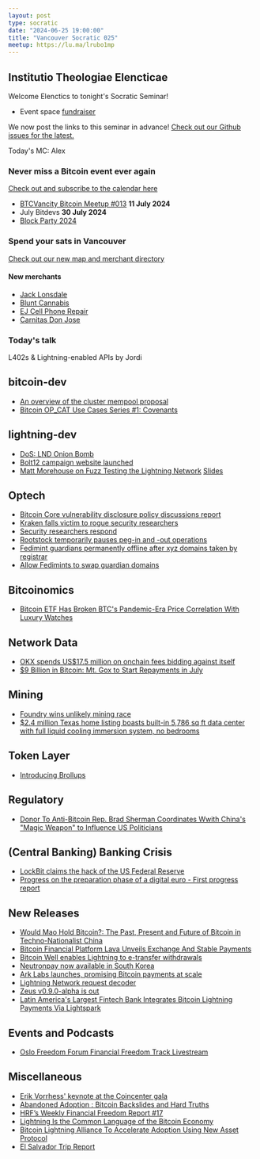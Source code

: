 ```yaml
---
layout: post
type: socratic
date: "2024-06-25 19:00:00"
title: "Vancouver Socratic 025"
meetup: https://lu.ma/lrubo1mp
---
```


## Institutio Theologiae Elencticae

Welcome Elenctics to tonight's Socratic Seminar!

- Event space [fundraiser](https://we.encrypt.cash/apps/4Y1Hhqeq7RLeC642y9QghRCFKv5R/crowdfund)

We now post the links to this seminar in advance! [Check out our Github issues for the latest.](https://github.com/VancouverBitdevs/VancouverBitdevs.github.io/issues)

Today's MC: Alex

### Never miss a Bitcoin event ever again

[Check out and subscribe to the calendar here](/calendar)

- [BTCVancity Bitcoin Meetup #013](https://www.meetup.com/btc_vancity/events/301682667) **11 July 2024**
- July Bitdevs **30 July 2024**
- [Block Party 2024](https://www.meetup.com/btc_vancity/events/301210214/)

### Spend your sats in Vancouver

[Check out our new map and merchant directory](/map)

#### New merchants

- [Jack Lonsdale](https://jacklonsdales.ca/)
- [Blunt Cannabis](https://www.bluntcannabis.ca/)
- [EJ Cell Phone Repair](https://ejrepair.com/)
- [Carnitas Don Jose](https://www.donjosecarnitas.ca/)

<!-- ### Today's talk -->

### Today's talk

L402s & Lightning-enabled APIs by Jordi

## bitcoin-dev

- [An overview of the cluster mempool proposal](https://delvingbitcoin.org/t/an-overview-of-the-cluster-mempool-proposal/393)
- [Bitcoin OP_CAT Use Cases Series #1: Covenants](https://scryptplatform.medium.com/trustless-ordinal-sales-using-op-cat-enabled-covenants-on-bitcoin-0318052f02b2)

## lightning-dev

- [DoS: LND Onion Bomb](https://morehouse.github.io/lightning/lnd-onion-bomb/)
- [Bolt12 campaign website launched](https://bolt12.org/)
- [Matt Morehouse on Fuzz Testing the Lightning Network](https://brink.dev/blog/2024/06/25/eng-call-fuzz-testing-lightning/)
[Slides](https://brink.dev/assets/files/2024-06-25-eng-fuzzing_ln.pdf)

## Optech

- [Bitcoin Core vulnerability disclosure policy discussions report](https://gist.github.com/darosior/eb71638f20968f0dc896c4261a127be6)
- [Kraken falls victim to rogue security researchers](https://x.com/c7five/status/1803403565865771370)
- [Security researchers respond](https://x.com/CertiK/status/1803450205389402215)
- [Rootstock temporarily pauses peg-in and -out operations](https://x.com/rootstock_io/status/1805608201825444239)
- [Fedimint guardians permanently offline after xyz domains taken by registrar](https://damus.io/nevent1qqs07vzaf20nkacc3qp0j2hjzjyynfynf9q9qpa9d23uf7n7prt2cdqpzamhxue69uhkyarr945hgctvd9sjummwd35kuegpz3mhxue69uhhyetvv9ujuerpd46hxtnfduq3qamnwvaz7tmwdaehgu3wwa5kuegpr9mhxue69uhkummnw3ezuargv4ekzmt9vdshgtnfduxvsg0d)
- [Allow Fedimints to swap guardian domains](https://github.com/fedimint/fedimint/issues/5482/)

## Bitcoinomics

- [Bitcoin ETF Has Broken BTC's Pandemic-Era Price Correlation With Luxury Watches](https://www.coindesk.com/markets/2024/01/30/bitcoin-etf-has-broken-btcs-pandemic-era-price-correlation-with-luxury-watches/)

## Network Data

- [OKX spends US$17.5 million on onchain fees bidding against itself](https://x.com/mononautical/status/1799442627030339794)
- [$9 Billion in Bitcoin: Mt. Gox to Start Repayments in July](https://bitcoinmagazine.com/business/mt-gox-to-start-bitcoin-repayments-in-july)

## Mining

- [Foundry wins unlikely mining race](https://x.com/0xb10c/status/1803082081385246738)
- [$2.4 million Texas home listing boasts built-in 5,786 sq ft data center with full liquid cooling immersion system, no bedrooms](https://www.tomshardware.com/pc-components/liquid-cooling/dollar24-million-texas-home-listing-boasts-full-liquid-cooling-immersion-system-and-5786-sq-ft-data-center-built-in)

## Token Layer

- [Introducing Brollups](https://brqgoo.medium.com/introducing-brollups-18ec4081f6e7)

## Regulatory

- [Donor To Anti-Bitcoin Rep. Brad Sherman Coordinates Wwith China's "Magic Weapon" to Influence US Politicians](https://bitcoinmagazine.com/culture/a-large-donor-to-anti-bitcoin-rep-brad-sherman-coordinates-with-chinas-magic-weapon-to-influence-us-politicians-including-president-biden-and-vice-president-harris-)

## (Central Banking) Banking Crisis

- [LockBit claims the hack of the US Federal Reserve](https://securityaffairs.com/164873/cyber-crime/lockbit-claims-hacked-us-federal-reserve.html)
- [Progress on the preparation phase of a digital euro - First progress report](https://www.ecb.europa.eu/euro/digital_euro/progress/html/ecb.deprp202406.en.html)

## New Releases

- [Would Mao Hold Bitcoin?: The Past, Present and Future of Bitcoin in Techno-Nationalist China](https://www.amazon.com/Would-Mao-Hold-Bitcoin-Techno-Nationalist/dp/B0D7672L8X/)
- [Bitcoin Financial Platform Lava Unveils Exchange And Stable Payments](https://bitcoinmagazine.com/business/bitcoin-financial-platform-lava-unveils-exchange-and-stable-payments-)
- [Bitcoin Well enables Lightning to e-transfer withdrawals](https://x.com/thebitcoinwell/status/1795438199332024473)
- [Neutronpay now available in South Korea](https://x.com/NeutronpayApp/status/1797635294726181235)
- [Ark Labs launches, promising Bitcoin payments at scale](https://arklabs.to/)
- [Lightning Network request decoder](https://amboss.space/)
- [Zeus v0.9.0-alpha is out](https://x.com/ZeusLN/status/1800129738993963034)
- [Latin America's Largest Fintech Bank Integrates Bitcoin Lightning Payments Via Lightspark](https://bitcoinmagazine.com/business/latin-americas-largest-fintech-bank-integrates-bitcoin-lightning-payments)

## Events and Podcasts

- [Oslo Freedom Forum Financial Freedom Track Livestream](https://www.youtube.com/watch?v=LMeNe1tBsr4)

## Miscellaneous

- [Erik Vorrhess' keynote at the Coincenter gala](https://x.com/ErikVoorhees/status/1798002518016110764)
- [Abandoned Adoption : Bitcoin Backslides and Hard Truths](https://livingonbitcoin.substack.com/p/abandoned-adoption-bitcoin-backslides)
- [HRF’s Weekly Financial Freedom Report #17](https://hrf.org/hrfs-weekly-financial-freedom-report-17/)
- [Lightning Is the Common Language of the Bitcoin Economy](https://medium.com/breez-technology/lightning-is-the-common-language-of-the-bitcoin-economy-eb8515341c11)
- [Bitcoin Lightning Alliance To Accelerate Adoption Using New Asset Protocol](https://bitcoinmagazine.com/technical/bitcoin-lightning-alliance-to-accelerate-adoption-using-new-asset-protocol)
- [El Salvador Trip Report](https://stacker.news/items/559273)
